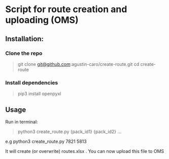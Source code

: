 # Script for route creation and uploading (OMS)

## Installation:

### Clone the repo
> git clone git@github.com:agustin-caro/create-route.git
> cd create-route
> 
### Install dependencies
> pip3 install openpyxl

## Usage
Run in terminal:
>python3 create_route.py {pack_id1} {pack_id2} ...
>
e.g python3 create_route.py 7821 5813

It will create (or overwrite) routes.xlsx . You can now upload this file to OMS

